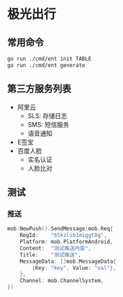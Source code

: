 # 极光出行

## 常用命令

```bash
go run ./cmd/ent init TABLE
go run ./cmd/ent generate
```

## 第三方服务列表
- 阿里云
  - SLS: 存储日志
  - SMS: 短信服务
  - 语音通知
- E签宝
- 百度人脸
  - 实名认证
  - 人脸比对

## 测试

### 推送

```go
mob.NewPush().SendMessage(mob.Req{
    RegId:    "65kzlib1miggt8g",
    Platform: mob.PlatformAndroid,
    Content:  "测试推送内容",
    Title:    "测试推送",
    MessageData: []mob.MessageData{
        {Key: "key", Value: "val"},
    },
    Channel: mob.ChannelSystem,
})
```